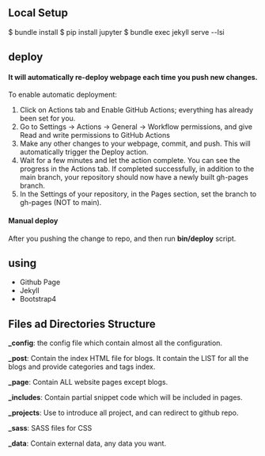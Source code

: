 
## Local Setup 

$ bundle install
$ pip install jupyter
$ bundle exec jekyll serve --lsi


## deploy

#### It will automatically re-deploy webpage each time you push new changes.

To enable automatic deployment:
1. Click on Actions tab and Enable GitHub Actions;  everything has already been set for you.
2. Go to Settings -> Actions -> General -> Workflow permissions, and give Read and write permissions to GitHub Actions
3. Make any other changes to your webpage, commit, and push. This will automatically trigger the Deploy action.
4. Wait for a few minutes and let the action complete. You can see the progress in the Actions tab. If completed successfully, in addition to the main branch, your repository should now have a newly built gh-pages branch.
5. In the Settings of your repository, in the Pages section, set the branch to gh-pages (NOT to main).

#### Manual deploy

After you pushing the change to repo, and then run **bin/deploy** script.


## using 

- Github Page
- Jekyll 
- Bootstrap4


## Files ad Directories Structure

**_config**: the config file which contain almost all the configuration.

**_post**: Contain the index HTML file for blogs. It contain the LIST for all the blogs and provide categories and tags index.

**_page**: Contain ALL website pages except blogs.

**_includes**: Contain partial snippet code which will be included in pages.

**_projects**: Use to introduce all project, and can redirect to github repo.

**_sass**: SASS files for CSS

**_data**: Contain external data, any data you want. 




